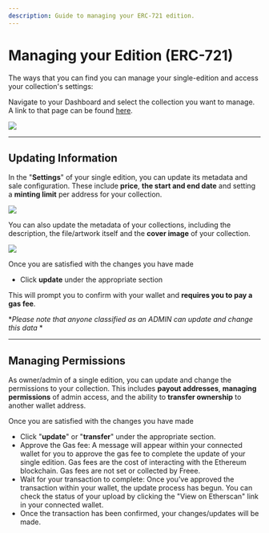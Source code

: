 ```yaml
---
description: Guide to managing your ERC-721 edition.
---
```


# Managing your Edition (ERC-721)

The ways that you can find you can manage your single-edition and access your collection's settings:

Navigate to your Dashboard and select the collection you want to manage. A link to that page can be found [here](https://freee.xyz/manage).

![](../../imgs/drop-manage\_1.jpg)

***

## Updating Information

In the "**Settings**" of your single edition, you can update its metadata and sale configuration. These include **price**, **the start and end date** and setting a **minting limit** per address for your collection.

![](../../imgs/single-edition-manage\_2.png)

You can also update the metadata of your collections, including the description, the file/artwork itself and the **cover image** of your collection.

![](../../imgs/single-edition-manage\_3.png)

Once you are satisfied with the changes you have made

* Click **update** under the appropriate section

This will prompt you to confirm with your wallet and **requires you to pay a gas fee**.

\*_Please note that anyone classified as an ADMIN can update and change this data_ \*

***

## Managing Permissions

As owner/admin of a single edition, you can update and change the permissions to your collection. This includes **payout addresses**, **managing permissions** of admin access, and the ability to **transfer ownership** to another wallet address.

Once you are satisfied with the changes you have made

* Click "**update**" or "**transfer**" under the appropriate section.
* Approve the Gas fee: A message will appear within your connected wallet for you to approve the gas fee to complete the update of your single edition. Gas fees are the cost of interacting with the Ethereum blockchain. Gas fees are not set or collected by Freee.
* Wait for your transaction to complete: Once you’ve approved the transaction within your wallet, the update process has begun. You can check the status of your upload by clicking the "View on Etherscan" link in your connected wallet.
* Once the transaction has been confirmed, your changes/updates will be made.
